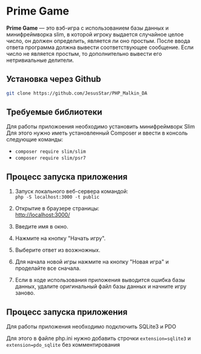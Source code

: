 # Prime Game

**Prime Game** — это вэб-игра с использованием базы данных и минифреймворка slim, в которой игроку выдается случайное целое число, он должен определить, является ли оно простым. После ввода ответа программа должна вывести соответствующее сообщение. Если число не является простым, то дополнительно вывести его нетривиальные делители.

## Установка через Github
```sh
git clone https://github.com/JesusStar/PHP_Malkin_DA
```
## Требуемые библиотеки
Для работы приложоения необходимо установить минифреймворк Slim
Для этого нужно иметь установленный Composer и ввести в консоль следующие команды:
- `composer require slim/slim`
- `composer require slim/psr7`


## Процесс запуска приложения

1. Запуск локального веб-сервера командой:  
   `php -S localhost:3000 -t public`

2. Открытие в браузере страницы:  
   [http://localhost:3000/](http://localhost:3000/)

3. Введите имя в окно.

4. Нажмите на кнопку "Начать игру".

5. Выберите ответ из возжножных.

6. Для начала новой игры нажмите на кнопку "Новая игра" и проделайте все сначала.

7. Если в ходе использования приложения выводится ошибка базы данных, удалите оригинальный файл базы данных и начните игру заново.

## Процесс запуска приложения
Для работы приложения необходимо подключить SQLite3 и PDO

Для этого в файле php.ini нужно добавить строчки `extension=sqlite3` и `extension=pdo_sqlite` без комментирования
